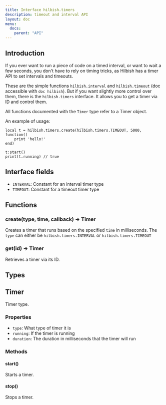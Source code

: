```yaml
---
title: Interface hilbish.timers
description: timeout and interval API
layout: doc
menu:
  docs:
    parent: "API"
---
```


## Introduction

If you ever want to run a piece of code on a timed interval, or want to wait
a few seconds, you don't have to rely on timing tricks, as Hilbish has a
timer API to set intervals and timeouts.

These are the simple functions `hilbish.interval` and `hilbish.timeout` (doc
accessible with `doc hilbish`). But if you want slightly more control over
them, there is the `hilbish.timers` interface. It allows you to get
a timer via ID and control them.

All functions documented with the `Timer` type refer to a Timer object.

An example of usage:
```
local t = hilbish.timers.create(hilbish.timers.TIMEOUT, 5000, function()
	print 'hello!'
end)

t:start()
print(t.running) // true
```

## Interface fields
- `INTERVAL`: Constant for an interval timer type
- `TIMEOUT`: Constant for a timeout timer type

## Functions
### create(type, time, callback) -> <a href="#timer" style="text-decoration: none;">Timer</a>
Creates a timer that runs based on the specified `time` in milliseconds.
The `type` can either be `hilbish.timers.INTERVAL` or `hilbish.timers.TIMEOUT`

### get(id) -> <a href="#timer" style="text-decoration: none;">Timer</a>
Retrieves a timer via its ID.

## Types
## Timer
Timer type.
### Properties
- `type`: What type of timer it is
- `running`: If the timer is running
- `duration`: The duration in milliseconds that the timer will run

### Methods
#### start()
Starts a timer.

#### stop()
Stops a timer.

